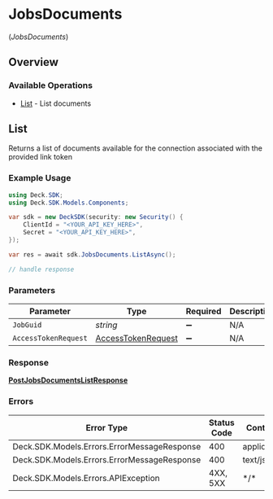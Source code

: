 # JobsDocuments
(*JobsDocuments*)

## Overview

### Available Operations

* [List](#list) - List documents

## List

Returns a list of documents available for the connection associated with the provided link token

### Example Usage

<!-- UsageSnippet language="csharp" operationID="post_/jobs/documents/list" method="post" path="/jobs/documents/list" -->
```csharp
using Deck.SDK;
using Deck.SDK.Models.Components;

var sdk = new DeckSDK(security: new Security() {
    ClientId = "<YOUR_API_KEY_HERE>",
    Secret = "<YOUR_API_KEY_HERE>",
});

var res = await sdk.JobsDocuments.ListAsync();

// handle response
```

### Parameters

| Parameter                                                           | Type                                                                | Required                                                            | Description                                                         |
| ------------------------------------------------------------------- | ------------------------------------------------------------------- | ------------------------------------------------------------------- | ------------------------------------------------------------------- |
| `JobGuid`                                                           | *string*                                                            | :heavy_minus_sign:                                                  | N/A                                                                 |
| `AccessTokenRequest`                                                | [AccessTokenRequest](../../Models/Components/AccessTokenRequest.md) | :heavy_minus_sign:                                                  | N/A                                                                 |

### Response

**[PostJobsDocumentsListResponse](../../Models/Requests/PostJobsDocumentsListResponse.md)**

### Errors

| Error Type                                  | Status Code                                 | Content Type                                |
| ------------------------------------------- | ------------------------------------------- | ------------------------------------------- |
| Deck.SDK.Models.Errors.ErrorMessageResponse | 400                                         | application/json                            |
| Deck.SDK.Models.Errors.ErrorMessageResponse | 400                                         | text/json                                   |
| Deck.SDK.Models.Errors.APIException         | 4XX, 5XX                                    | \*/\*                                       |